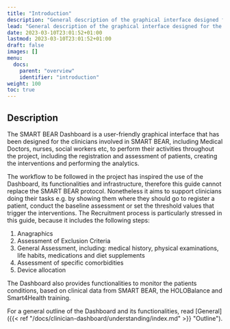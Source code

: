 ```yaml
---
title: "Introduction"
description: "General description of the graphical interface designed for the clinicians"
lead: "General description of the graphical interface designed for the clinicians"
date: 2023-03-10T23:01:52+01:00
lastmod: 2023-03-10T23:01:52+01:00
draft: false
images: []
menu:
  docs:
    parent: "overview"
    identifier: "introduction"
weight: 100
toc: true
---
```


## Description

The SMART BEAR Dashboard is a user-friendly graphical interface that has been designed for the clinicians
involved in SMART BEAR, including Medical Doctors, nurses, social workers etc, to perform their activities
throughout the project, including the registration and assessment of patients, creating the interventions and
performing the analytics.

The workflow to be followed in the project has inspired the use of the Dashboard, its functionalities and
infrastructure, therefore this guide cannot replace the SMART BEAR protocol. Nonetheless it aims to support
clinicians doing their tasks e.g. by showing them where they should go to register a patient, conduct the
baseline assessment or set the threshold values that trigger the interventions.
The Recruitment process is particularly stressed in this guide, because it includes the following steps:

1. Anagraphics
2. Assessment of Exclusion Criteria
3. General Assessment, including: medical history, physical examinations, life habits, medications and
diet supplements
4. Assessment of specific comorbidities
5. Device allocation

The Dashboard also provides functionalities to monitor the patients conditions, based on clinical data from
SMART BEAR, the HOLOBalance and Smart4Health training.

For a general outline of the Dashboard and its functionalities, read [General]({{< ref "/docs/clinician-dashboard/understanding/index.md" >}} "Outline").

<!--
## Esempio di come mettere link

- In questo modo puoi mettere un riferimento a un'altra pagina all'interno del sito: [FAQ]({{< ref "/docs/help/faq.md" >}} "FAQ")
- Questo invece è un esempio di link esterno dove c'è la doc di HUGO [LINK ESTERNO](https://gohugo.io/content-management/cross-references/)

Devo vedere come mettere dei riferimenti alle immagini, ma ci si può lavorare successivamente 

## Esempio di come mettere immagini

### Inserimento tramite shortcodes

{{< figure class="responsive-figure" src="images/red-panda.jpg" alt="Screenshot of a web page with an aqua theme" caption="Figure 1: For a figure caption can be different than alt text" >}}

### Inserimento tramite Markdown

![Image](images/red-panda.jpg "Cute image of a Red panda")
-->